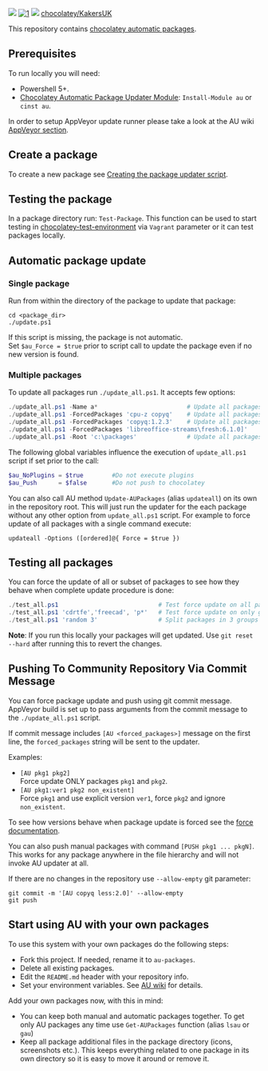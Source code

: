 
[![](https://ci.appveyor.com/api/projects/status/github/KakersUK/au-packages?svg=true)](https://ci.appveyor.com/project/KakersUK/au-packages)
[![1](https://img.shields.io/badge/AU%20packages-1-red.svg)](#ok)
[![](http://transparent-favicon.info/favicon.ico)](#)
[chocolatey/KakersUK](https://chocolatey.org/profiles/KakersUK)

This repository contains [chocolatey automatic packages](https://chocolatey.org/docs/automatic-packages).  

## Prerequisites

To run locally you will need:

- Powershell 5+.
- [Chocolatey Automatic Package Updater Module](https://github.com/majkinetor/au): `Install-Module au` or `cinst au`.

In order to setup AppVeyor update runner please take a look at the AU wiki [AppVeyor section](https://github.com/majkinetor/au/wiki/AppVeyor).

## Create a package

To create a new package see [Creating the package updater script](https://github.com/majkinetor/au#creating-the-package-updater-script).

## Testing the package

In a package directory run: `Test-Package`. This function can be used to start testing in [chocolatey-test-environment](https://github.com/majkinetor/chocolatey-test-environment) via `Vagrant` parameter or it can test packages locally.


## Automatic package update

### Single package

Run from within the directory of the package to update that package:
   
    cd <package_dir>
    ./update.ps1
 
If this script is missing, the package is not automatic.  
Set `$au_Force = $true` prior to script call to update the package even if no new version is found.

### Multiple packages
 
To update all packages run `./update_all.ps1`. It accepts few options:

```powershell
./update_all.ps1 -Name a*                         # Update all packages which name start with letter 'a'
./update_all.ps1 -ForcedPackages 'cpu-z copyq'    # Update all packages and force cpu-z and copyq
./update_all.ps1 -ForcedPackages 'copyq:1.2.3'    # Update all packages but force copyq with explicit version
./update_all.ps1 -ForcedPackages 'libreoffice-streams\fresh:6.1.0]'    # Update all packages but force libreoffice-streams package to update stream `fresh` with explicit version `6.1.0`.
./update_all.ps1 -Root 'c:\packages'              # Update all packages in the c:\packages folder
```

The following global variables influence the execution of `update_all.ps1` script if set prior to the call:

```powershell
$au_NoPlugins = $true        #Do not execute plugins
$au_Push      = $false       #Do not push to chocolatey
```

You can also call AU method `Update-AUPackages` (alias `updateall`) on its own in the repository root. This will just run the updater for the each package without any other option from `update_all.ps1` script. For example to force update of all packages with a single command execute:

    updateall -Options ([ordered]@{ Force = $true })

## Testing all packages

You can force the update of all or subset of packages to see how they behave when complete update procedure is done:


```powershell
./test_all.ps1                            # Test force update on all packages
./test_all.ps1 'cdrtfe','freecad', 'p*'   # Test force update on only given packages
./test_all.ps1 'random 3'                 # Split packages in 3 groups and randomly select and test 1 of those each time
```


**Note**: If you run this locally your packages will get updated. Use `git reset --hard` after running this to revert the changes.

## Pushing To Community Repository Via Commit Message

You can force package update and push using git commit message. AppVeyor build is set up to pass arguments from the commit message to the `./update_all.ps1` script.

If commit message includes `[AU <forced_packages>]` message on the first line, the `forced_packages` string will be sent to the updater.

Examples:
- `[AU pkg1 pkg2]`  
Force update ONLY packages `pkg1` and `pkg2`.
- `[AU pkg1:ver1 pkg2 non_existent]`  
Force `pkg1` and use explicit version `ver1`, force `pkg2` and ignore `non_existent`.

To see how versions behave when package update is forced see the [force documentation](https://github.com/majkinetor/au/blob/master/README.md#force-update).

You can also push manual packages with command `[PUSH pkg1 ... pkgN]`. This works for any package anywhere in the file hierarchy and will not invoke AU updater at all. 

If there are no changes in the repository use `--allow-empty` git parameter:

    git commit -m '[AU copyq less:2.0]' --allow-empty
    git push

## Start using AU with your own packages

To use this system with your own packages do the following steps:

* Fork this project. If needed, rename it to `au-packages`.
* Delete all existing packages.
* Edit the `README.md` header with your repository info.
* Set your environment variables. See [AU wiki](https://github.com/majkinetor/au/wiki#environment-variables) for details.

Add your own packages now, with this in mind:
* You can keep both manual and automatic packages together. To get only AU packages any time use `Get-AUPackages` function (alias `lsau` or `gau`)
* Keep all package additional files in the package directory (icons, screenshots etc.). This keeps everything related to one package in its own directory so it is easy to move it around or remove it.
 
